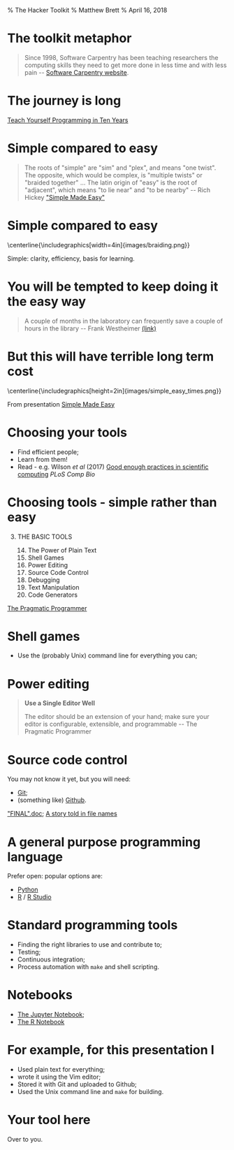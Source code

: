 % The Hacker Toolkit
% Matthew Brett
% April 16, 2018

# The toolkit metaphor

> Since 1998, Software Carpentry has been teaching researchers the computing
> skills they need to get more done in less time and with less pain --
> [Software Carpentry website](https://software-carpentry.org/about).

# The journey is long

[Teach Yourself Programming in Ten Years](https://www.norvig.com/21-days.html)

# Simple compared to easy

> The roots of "simple" are "sim" and "plex", and means "one twist". The
> opposite, which would be complex, is "multiple twists" or "braided
> together" ...
> The latin origin of "easy" is the root of "adjacent", which means "to lie
> near" and "to be nearby" -- Rich Hickey ["Simple Made
> Easy"](https://www.infoq.com/presentations/Simple-Made-Easy)

# Simple compared to easy

\centerline{\includegraphics[width=4in]{images/braiding.png}}

Simple: clarity, efficiency, basis for learning.

# You will be tempted to keep doing it the easy way

> A couple of months in the laboratory can frequently save a couple of hours
> in the library -- Frank Westheimer
> [(link)](https://en.wikiquote.org/wiki/Frank_Westheimer)

# But this will have terrible long term cost

\centerline{\includegraphics[height=2in]{images/simple_easy_times.png}}

From presentation [Simple Made
Easy](https://www.infoq.com/presentations/Simple-Made-Easy)

# Choosing your tools

* Find efficient people;
* Learn from them!
* Read - e.g. Wilson *et al* (2017) [Good enough practices in scientific
  computing](http://journals.plos.org/ploscompbiol/article?id=10.1371/journal.pcbi.1005510)
  *PLoS Comp Bio*

# Choosing tools - simple rather than easy

3. THE BASIC TOOLS

    14. The Power of Plain Text
    15. Shell Games
    16. Power Editing
    17. Source Code Control
    18. Debugging
    19. Text Manipulation
    20. Code Generators

[The Pragmatic
Programmer](https://pragprog.com/book/tpp/the-pragmatic-programmer)

# Shell games

* Use the (probably Unix) command line for everything you can;

# Power editing

> **Use a Single Editor Well**
>
> The editor should be an extension of your hand; make sure your editor is
> configurable, extensible, and programmable -- The Pragmatic Programmer

# Source code control

You may not know it yet, but you will need:

* [Git](https://git-scm.com);
* (something like) [Github](https://github.com).

["FINAL".doc](http://phdcomics.com/comics/archive.php?comicid=1531); [A story
told in file names](http://phdcomics.com/comics/archive.php?comicid=1323)

# A general purpose programming language

Prefer open: popular options are:

* [Python](https://www.python.org)
* [R](https://www.r-project.org) / [R Studio](https://www.rstudio.com)

# Standard programming tools

* Finding the right libraries to use and contribute to;
* Testing;
* Continuous integration;
* Process automation with `make` and shell scripting.

# Notebooks

* [The Jupyter Notebook](https://jupyter.org);
* [The R Notebook](https://rmarkdown.rstudio.com/r_notebooks.html)

# For example, for this presentation I

* Used plain text for everything;
* wrote it using the Vim editor;
* Stored it with Git and uploaded to Github;
* Used the Unix command line and `make` for building.

# Your tool here

Over to you.
